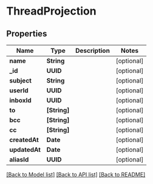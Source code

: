 # ThreadProjection

## Properties
Name | Type | Description | Notes
------------ | ------------- | ------------- | -------------
**name** | **String** |  | [optional] 
**_id** | **UUID** |  | [optional] 
**subject** | **String** |  | [optional] 
**userId** | **UUID** |  | [optional] 
**inboxId** | **UUID** |  | [optional] 
**to** | **[String]** |  | [optional] 
**bcc** | **[String]** |  | [optional] 
**cc** | **[String]** |  | [optional] 
**createdAt** | **Date** |  | [optional] 
**updatedAt** | **Date** |  | [optional] 
**aliasId** | **UUID** |  | [optional] 

[[Back to Model list]](../README#documentation-for-models) [[Back to API list]](../README#documentation-for-api-endpoints) [[Back to README]](../README)


